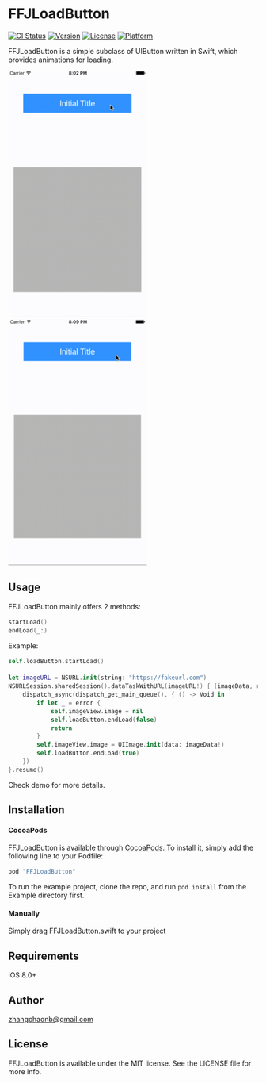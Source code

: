 # FFJLoadButton

[![CI Status](http://img.shields.io/travis/Vito/FFJLoadButton.svg?style=flat)](https://travis-ci.org/Vito/FFJLoadButton)
[![Version](https://img.shields.io/cocoapods/v/FFJLoadButton.svg?style=flat)](http://cocoapods.org/pods/FFJLoadButton)
[![License](https://img.shields.io/cocoapods/l/FFJLoadButton.svg?style=flat)](http://cocoapods.org/pods/FFJLoadButton)
[![Platform](https://img.shields.io/cocoapods/p/FFJLoadButton.svg?style=flat)](http://cocoapods.org/pods/FFJLoadButton)

FFJLoadButton is a simple subclass of UIButton written in Swift, which provides animations for loading.

<img src="Resources/succeed.gif" width="280" height="497"/>
<img src="Resources/failed.gif" width="280" height="497"/>

## Usage

FFJLoadButton mainly offers 2 methods:

```Swift
startLoad()
endLoad(_:)
```
Example:

```Swift
self.loadButton.startLoad()

let imageURL = NSURL.init(string: "https://fakeurl.com")
NSURLSession.sharedSession().dataTaskWithURL(imageURL!) { (imageData, response, error) -> Void in
    dispatch_async(dispatch_get_main_queue(), { () -> Void in
        if let _ = error {
            self.imageView.image = nil
            self.loadButton.endLoad(false)
            return
        }
        self.imageView.image = UIImage.init(data: imageData!)
        self.loadButton.endLoad(true)
    })
}.resume()
```
Check demo for more details.

## Installation

#### CocoaPods

FFJLoadButton is available through [CocoaPods](http://cocoapods.org). To install
it, simply add the following line to your Podfile:

```ruby
pod "FFJLoadButton"
```

To run the example project, clone the repo, and run `pod install` from the Example directory first.

#### Manually
Simply drag FFJLoadButton.swift to your project

## Requirements
iOS 8.0+

## Author

zhangchaonb@gmail.com

## License

FFJLoadButton is available under the MIT license. See the LICENSE file for more info.

